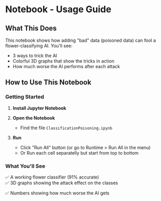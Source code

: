 # Notebook - Usage Guide

## What This Does
This notebook shows how adding "bad" data (poisoned data) can fool a flower-classifying AI. You'll see:
- 3 ways to trick the AI
- Colorful 3D graphs that show the tricks in action
- How much worse the AI performs after each attack

## How to Use This Notebook

### Getting Started
1. **Install Jupyter Notebook** 

2. **Open the Notebook**  
   - Find the file `ClassificationPoisoning.ipynb`

3. **Run**  
   - Click "Run All" button (or go to Runtime > Run All in the menu)
   - Or Run each cell separatelly but start from top to bottom

### What You'll See
✅ A working flower classifier (91% accurate)  
✅ 3D graphs showing the attack effect on the classes

✅ Numbers showing how much worse the AI gets  
